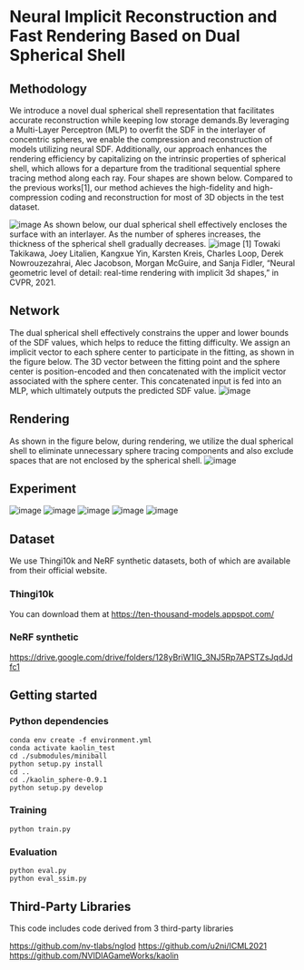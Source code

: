 # Neural Implicit Reconstruction and Fast Rendering Based on Dual Spherical Shell

## Methodology
We introduce a novel dual spherical shell representation that facilitates accurate reconstruction while keeping low storage demands.By leveraging a Multi-Layer Perceptron (MLP) to overfit the SDF in the interlayer of concentric spheres, we enable the compression and reconstruction of models utilizing neural SDF. Additionally, our  approach enhances the rendering efficiency by capitalizing on the intrinsic properties of spherical shell, which allows for a departure from the traditional sequential sphere tracing method along each ray. Four shapes are shown below. Compared to the previous works[1], our method achieves the high-fidelity and high-compression coding and reconstruction for most of 3D objects in the test dataset.

![image](img/fig1.png)
As shown below, our dual spherical shell effectively encloses the surface with an interlayer. As the number of spheres increases, the thickness of the spherical shell gradually decreases.
![image](img/fig2.png)
[1] Towaki Takikawa, Joey Litalien, Kangxue Yin, Karsten Kreis, Charles Loop, Derek Nowrouzezahrai, Alec Jacobson, Morgan McGuire, and Sanja Fidler, “Neural geometric level of detail: real-time rendering with implicit 3d shapes,” in CVPR, 2021.

## Network
The dual spherical shell effectively constrains the upper and lower bounds of the SDF values, which helps to reduce the fitting difficulty. We assign an implicit vector to each sphere center to participate in the fitting, as shown in the figure below. The 3D vector between the fitting point and the sphere center is position-encoded and then concatenated with the implicit vector associated with the sphere center. This concatenated input is fed into an MLP, which ultimately outputs the predicted SDF value.
![image](img/fig3.png)

## Rendering
As shown in the figure below, during rendering, we utilize the dual spherical shell to eliminate unnecessary sphere tracing components and also exclude spaces that are not enclosed by the spherical shell.
![image](img/fig4.png)

## Experiment
![image](img/exp1.png)
![image](img/exp2.png)
![image](img/exp4.png)
![image](img/exp3.png)
![image](img/exp5.png)

## Dataset
We use Thingi10k and NeRF synthetic datasets, both of which are available from their official website.
### Thingi10k
You can download them at https://ten-thousand-models.appspot.com/
### NeRF synthetic
https://drive.google.com/drive/folders/128yBriW1IG_3NJ5Rp7APSTZsJqdJdfc1

## Getting started
### Python dependencies
```
conda env create -f environment.yml
conda activate kaolin_test
cd ./submodules/miniball
python setup.py install
cd ..
cd ./kaolin_sphere-0.9.1
python setup.py develop
```

### Training
```
python train.py
```
### Evaluation
```
python eval.py
python eval_ssim.py
```

## Third-Party Libraries

This code includes code derived from 3 third-party libraries

https://github.com/nv-tlabs/nglod
https://github.com/u2ni/ICML2021
https://github.com/NVIDIAGameWorks/kaolin
